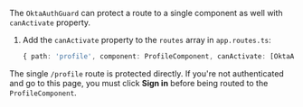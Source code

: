 The `OktaAuthGuard` can protect a route to a single component as well with `canActivate` property.

1. Add the `canActivate` property to the `routes` array in `app.routes.ts`:

   ```ts
   { path: 'profile', component: ProfileComponent, canActivate: [OktaAuthGuard] }
   ```

The single `/profile` route is protected directly. If you're not authenticated and go to this page, you must click **Sign in** before being routed to the `ProfileComponent`.
